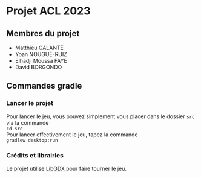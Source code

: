 # Projet ACL 2023

## Membres du projet

- Matthieu GALANTE
- Yoan NOUGUÉ-RUIZ
- Elhadji Moussa FAYE
- David BORGONDO

## Commandes gradle

### Lancer le projet

Pour lancer le jeu, vous pouvez simplement vous placer dans le dossier `src` via la commande  
```cd src```  
Pour lancer effectivement le jeu, tapez la commande  
```gradlew desktop:run```

### Crédits et librairies

Le projet utilise [LibGDX](https://libgdx.com/) pour faire tourner le jeu.